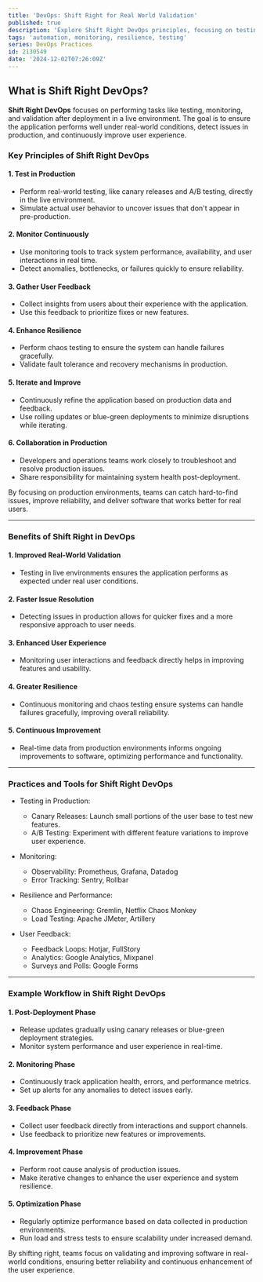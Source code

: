 ```yaml
---
title: 'DevOps: Shift Right for Real World Validation'
published: true
description: 'Explore Shift Right DevOps principles, focusing on testing, monitoring, and improving applications in live environments to ensure resilience and better user experiences.'
tags: 'automation, monitoring, resilience, testing'
series: DevOps Practices
id: 2130549
date: '2024-12-02T07:26:09Z'
---
```


## What is Shift Right DevOps?

**Shift Right DevOps** focuses on performing tasks like testing, monitoring, and validation after deployment in a live environment. The goal is to ensure the application performs well under real-world conditions, detect issues in production, and continuously improve user experience.

### Key Principles of Shift Right DevOps

#### 1. Test in Production

- Perform real-world testing, like canary releases and A/B testing, directly in the live environment.
- Simulate actual user behavior to uncover issues that don't appear in pre-production.

#### 2. Monitor Continuously

- Use monitoring tools to track system performance, availability, and user interactions in real time.
- Detect anomalies, bottlenecks, or failures quickly to ensure reliability.

#### 3. Gather User Feedback

- Collect insights from users about their experience with the application.
- Use this feedback to prioritize fixes or new features.

#### 4. Enhance Resilience

- Perform chaos testing to ensure the system can handle failures gracefully.
- Validate fault tolerance and recovery mechanisms in production.

#### 5. Iterate and Improve

- Continuously refine the application based on production data and feedback.
- Use rolling updates or blue-green deployments to minimize disruptions while iterating.

#### 6. Collaboration in Production

- Developers and operations teams work closely to troubleshoot and resolve production issues.
- Share responsibility for maintaining system health post-deployment.

By focusing on production environments, teams can catch hard-to-find issues, improve reliability, and deliver software that works better for real users.

---

### Benefits of Shift Right in DevOps

#### 1. Improved Real-World Validation

- Testing in live environments ensures the application performs as expected under real user conditions.

#### 2. Faster Issue Resolution

- Detecting issues in production allows for quicker fixes and a more responsive approach to user needs.

#### 3. Enhanced User Experience

- Monitoring user interactions and feedback directly helps in improving features and usability.

#### 4. Greater Resilience

- Continuous monitoring and chaos testing ensure systems can handle failures gracefully, improving overall reliability.

#### 5. Continuous Improvement

- Real-time data from production environments informs ongoing improvements to software, optimizing performance and functionality.

---

### Practices and Tools for Shift Right DevOps

- Testing in Production:
  - Canary Releases: Launch small portions of the user base to test new features.
  - A/B Testing: Experiment with different feature variations to improve user experience.

- Monitoring:
  - Observability: Prometheus, Grafana, Datadog
  - Error Tracking: Sentry, Rollbar

- Resilience and Performance:
  - Chaos Engineering: Gremlin, Netflix Chaos Monkey
  - Load Testing: Apache JMeter, Artillery

- User Feedback:
  - Feedback Loops: Hotjar, FullStory
  - Analytics: Google Analytics, Mixpanel
  - Surveys and Polls: Google Forms

---

### Example Workflow in Shift Right DevOps

#### 1. Post-Deployment Phase

- Release updates gradually using canary releases or blue-green deployment strategies.
- Monitor system performance and user experience in real-time.

#### 2. Monitoring Phase

- Continuously track application health, errors, and performance metrics.
- Set up alerts for any anomalies to detect issues early.

#### 3. Feedback Phase

- Collect user feedback directly from interactions and support channels.
- Use feedback to prioritize new features or improvements.

#### 4. Improvement Phase

- Perform root cause analysis of production issues.
- Make iterative changes to enhance the user experience and system resilience.

#### 5. Optimization Phase

- Regularly optimize performance based on data collected in production environments.
- Run load and stress tests to ensure scalability under increased demand.

By shifting right, teams focus on validating and improving software in real-world conditions, ensuring better reliability and continuous enhancement of the user experience.
